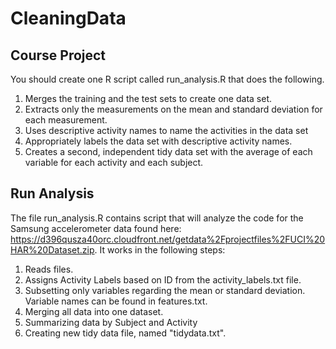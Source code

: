 CleaningData
============

## Course Project

You should create one R script called run_analysis.R that does the following.

1. Merges the training and the test sets to create one data set.
2. Extracts only the measurements on the mean and standard deviation for each measurement.
3. Uses descriptive activity names to name the activities in the data set
4. Appropriately labels the data set with descriptive activity names.
5. Creates a second, independent tidy data set with the average of each variable for each activity and each subject.

## Run Analysis

The file run_analysis.R contains script that will analyze the code for the Samsung accelerometer data found here: https://d396qusza40orc.cloudfront.net/getdata%2Fprojectfiles%2FUCI%20HAR%20Dataset.zip.
It works in the following steps:

1. Reads files.
2. Assigns Activity Labels based on ID from the activity_labels.txt file.  
3. Subsetting only variables regarding the mean or standard deviation.  Variable names can be found in features.txt.
4. Merging all data into one dataset.
5. Summarizing data by Subject and Activity
6. Creating new tidy data file, named "tidydata.txt".
